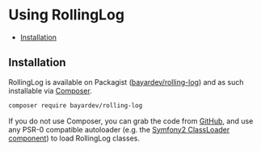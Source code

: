 # Using RollingLog

- [Installation](#installation)

## Installation

RollingLog is available on Packagist ([bayardev/rolling-log](http://packagist.org/packages/bayardev/rolling-log))
and as such installable via [Composer](http://getcomposer.org/).

```bash
composer require bayardev/rolling-log
```

If you do not use Composer, you can grab the code from [GitHub](https://github.com/bayardev/rolling-log), and use any
PSR-0 compatible autoloader (e.g. the [Symfony2 ClassLoader component](https://github.com/symfony/ClassLoader))
to load RollingLog classes.